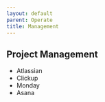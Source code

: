 ```yaml
---
layout: default
parent: Operate
title: Management
---
```


## Project Management

- Atlassian
- Clickup
- Monday
- Asana